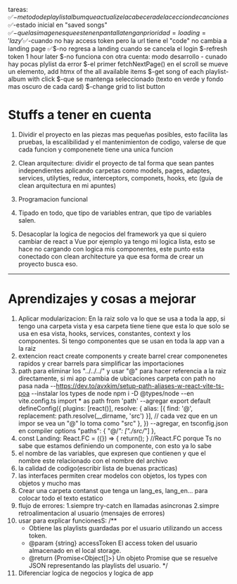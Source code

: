 tareas:
    ✅$-metodo de playlist album que actualize la cabecera de la ceccion de canciones 
    ✅$-estado inicial en "saved songs"
    ✅$-que las imagenes que esten en pantalla tengan prioridad = loading = 'lazy'
    ✅$-cuando no hay access token pero la url tiene el "code" no cambia a landing page
    ✅$-no regresa a landing cuando se cancela el login 
    $-refresh token 1 hour later
    $-no funciona con otra cuenta: modo desarrollo - cunado hay pocas plylist da error
    $-el primer fetchNextPage() en el scroll se mueve un elemento, add htmx of the all available items 
    $-get song of each playlist-album with click
    $-que se mantenga seleccionado (texto en verde y fondo mas oscuro de cada card)
    $-change grid to list button






# Stuffs a tener en cuenta

1. Dividir el proyecto en las piezas mas pequeñas posibles, esto facilita las pruebas, la escalibilidad y el mantenimienton de codigo, valerse de que cada funcion y componenete tiene una unica funcion

2. Clean arquitecture: dividir el proyecto de tal forma que sean pantes independientes aplicando carpetas como models, pages, adaptes, services, utilyties, redux, interceptors, componets, hooks, etc (guia de clean arquitectura en mi apuntes)

3. Programacion funcional

4. Tipado en todo, que tipo de variables entran, que tipo de variables salen.

5. Desacoplar la logica de negocios del framework ya que si quiero cambiar de react a Vue por ejemplo ya tengo mi logica lista, esto se hace no cargando con logica mis componentes, este punto esta conectado con clean architecture ya que esa forma de crear un proyecto busca eso.


----------------------------------------------


# Aprendizajes y cosas a mejorar

1. Aplicar modularizacion: En la raiz solo va lo que se usa a toda la app, si tengo una carpeta vista y esa carpeta tiene tiene que esta lo que solo se usa en esa vista, hooks, services, constantes, context y los componentes. Si tengo componentes que se usan en toda la app van a la raiz
2. extencion react create components y create barrel crear componenetes rapidos y crear barrels para simplificar las importaciones
4. path para eliminar los "../../../" y usar "@" para hacer referencia a la raiz directamente, si mi app cambia de ubicaciones carpeta
con path no pasa nada 
    --https://dev.to/avxkim/setup-path-aliases-w-react-vite-ts-poa
    --instalar los types de node  npm i -D @types/node
    --en vite.config.ts  import * as path from 'path'
    --agregar 
        export default defineConfig({
            plugins: [react()],
            resolve: {
                alias: [{ find: '@', replacement: path.resolve(__dirname, 'src') }],
                // cada vez que en un impor se vea un "@" lo toma como "src"
            },
        })
    --agregar, en tsconfig.json en compiler options
        "paths": {
            "@/*": ["./src/*"]
        },
7. const Landing: React.FC<LandingProps>  = ({}) => { return(); } //React.FC porque Ts no sabe que estamos definiendo un componente, con esto ya lo sabe
10. el nombre de las variables, que expresen que contienen y que el nombre este relacionado con el nombre del archivo
11. la calidad de codigo(escribir lista de buenas practicas)
12. las interfaces permiten crear modelos con objetos, los types con objetos y mucho mas
13. Crear una carpeta contanst que tenga un lang_es, lang_en... para colocar todo el texto estatico
14. flujo de errores: 
    1.siempre try-catch en llamadas asincronas 
    2.simpre retroalimentacion al usuario (mensajes de errores)
15. usar para explicar funcionesS:
    /**
    * Obtiene las playlists guardadas por el usuario utilizando un access token.
    * @param {string} accessToken El access token del usuario almacenado en el local storage.
    * @return {Promise<Object[]>} Un objeto Promise que se resuelve JSON representando las playlists del usuario.
    */
16. Diferenciar logica de negocios y logica de app